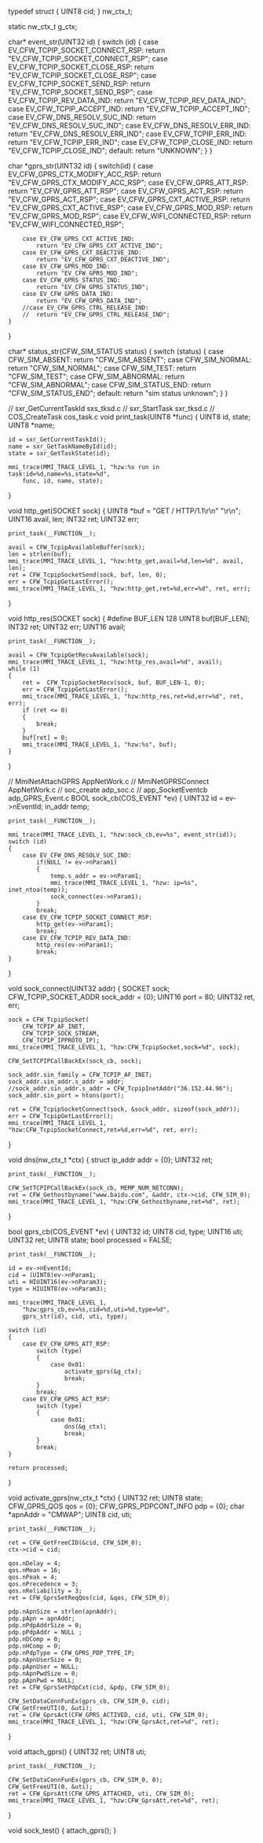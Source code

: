 typedef struct {
	UINT8 cid;
} nw_ctx_t;

static nw_ctx_t g_ctx;

char* event_str(UINT32 id)
{
	switch (id)
	{
		case EV_CFW_TCPIP_SOCKET_CONNECT_RSP:
			return "EV_CFW_TCPIP_SOCKET_CONNECT_RSP";
		case EV_CFW_TCPIP_SOCKET_CLOSE_RSP:
			return "EV_CFW_TCPIP_SOCKET_CLOSE_RSP";
		case EV_CFW_TCPIP_SOCKET_SEND_RSP:
			return "EV_CFW_TCPIP_SOCKET_SEND_RSP";
		case EV_CFW_TCPIP_REV_DATA_IND:
			return "EV_CFW_TCPIP_REV_DATA_IND";
		case EV_CFW_TCPIP_ACCEPT_IND:
			return "EV_CFW_TCPIP_ACCEPT_IND";
		case EV_CFW_DNS_RESOLV_SUC_IND:
			return "EV_CFW_DNS_RESOLV_SUC_IND";
		case EV_CFW_DNS_RESOLV_ERR_IND:
			return "EV_CFW_DNS_RESOLV_ERR_IND";
		case EV_CFW_TCPIP_ERR_IND:
			return "EV_CFW_TCPIP_ERR_IND";
		case EV_CFW_TCPIP_CLOSE_IND:
			return "EV_CFW_TCPIP_CLOSE_IND";
		default:
			return "UNKNOWN";
	}
}

char *gprs_str(UINT32 id)
{
	switch(id)
	{
		case EV_CFW_GPRS_CTX_MODIFY_ACC_RSP:
			return "EV_CFW_GPRS_CTX_MODIFY_ACC_RSP";
		case EV_CFW_GPRS_ATT_RSP:
			return "EV_CFW_GPRS_ATT_RSP";
		case EV_CFW_GPRS_ACT_RSP:
			return "EV_CFW_GPRS_ACT_RSP";
		case EV_CFW_GPRS_CXT_ACTIVE_RSP:
			return "EV_CFW_GPRS_CXT_ACTIVE_RSP";
		case EV_CFW_GPRS_MOD_RSP:
			return "EV_CFW_GPRS_MOD_RSP";
		case EV_CFW_WIFI_CONNECTED_RSP:
			return "EV_CFW_WIFI_CONNECTED_RSP";

		case EV_CFW_GPRS_CXT_ACTIVE_IND:
			return "EV_CFW_GPRS_CXT_ACTIVE_IND";
		case EV_CFW_GPRS_CXT_DEACTIVE_IND:
			return "EV_CFW_GPRS_CXT_DEACTIVE_IND";
		case EV_CFW_GPRS_MOD_IND:
			return "EV_CFW_GPRS_MOD_IND";
		case EV_CFW_GPRS_STATUS_IND:
			return "EV_CFW_GPRS_STATUS_IND";
		case EV_CFW_GPRS_DATA_IND:
			return "EV_CFW_GPRS_DATA_IND";
		//case EV_CFW_GPRS_CTRL_RELEASE_IND:
		//	return "EV_CFW_GPRS_CTRL_RELEASE_IND";
	}
}

char* status_str(CFW_SIM_STATUS status)
{
	switch (status)
	{
		case CFW_SIM_ABSENT:
			return "CFW_SIM_ABSENT";
		case CFW_SIM_NORMAL:
			return "CFW_SIM_NORMAL";
		case CFW_SIM_TEST:
			return "CFW_SIM_TEST";
		case CFW_SIM_ABNORMAL:
			return "CFW_SIM_ABNORMAL";
		case CFW_SIM_STATUS_END:
			return "CFW_SIM_STATUS_END";
		default:
			return "sim status unknown";
	}
}

// sxr_GetCurrentTaskId sxs_tksd.c
// sxr_StartTask sxr_tksd.c
// COS_CreateTask cos_task.c
void print_task(UINT8 *func)
{
	UINT8 id, state;
	UINT8 *name;

	id = sxr_GetCurrentTaskId();
	name = sxr_GetTaskNameById(id);
	state = sxr_GetTaskState(id);

	mmi_trace(MMI_TRACE_LEVEL_1, "hzw:%s run in task:id=%d,name=%s,state=%d",
		func, id, name, state);
}

void http_get(SOCKET sock)
{
	UINT8 *buf = "GET / HTTP/1.1\r\n"
			  "\r\n";
	UINT16 avail, len;
	INT32 ret;
	UINT32 err;

	print_task(__FUNCTION__);

	avail = CFW_TcpipAvailableBuffer(sock);
	len = strlen(buf);
	mmi_trace(MMI_TRACE_LEVEL_1, "hzw:http_get,avail=%d,len=%d", avail, len);
	ret = CFW_TcpipSocketSend(sock, buf, len, 0);
	err = CFW_TcpipGetLastError();
	mmi_trace(MMI_TRACE_LEVEL_1, "hzw:http_get,ret=%d,err=%d", ret, err);
}

void http_res(SOCKET sock)
{
	#define BUF_LEN 128
	UINT8 buf[BUF_LEN];
	INT32 ret;
	UINT32 err;
	UINT16 avail;

	print_task(__FUNCTION__);

	avail = CFW_TcpipGetRecvAvailable(sock);
	mmi_trace(MMI_TRACE_LEVEL_1, "hzw:http_res,avail=%d", avail);
	while (1)
	{
	    ret =  CFW_TcpipSocketRecv(sock, buf, BUF_LEN-1, 0);
	    err = CFW_TcpipGetLastError();
	    mmi_trace(MMI_TRACE_LEVEL_1, "hzw:http_res,ret=%d,err=%d", ret, err);
	    if (ret <= 0)
	    {
			break;
	    }
	    buf[ret] = 0;
	    mmi_trace(MMI_TRACE_LEVEL_1, "hzw:%s", buf);
	}
}

// MmiNetAttachGPRS AppNetWork.c
// MmiNetGPRSConnect AppNetWork.c
// soc_create adp_soc.c
// app_SocketEventcb adp_GPRS_Event.c
BOOL sock_cb(COS_EVENT *ev)
{
	UINT32 id = ev->nEventId;
	in_addr temp;

	print_task(__FUNCTION__);

	mmi_trace(MMI_TRACE_LEVEL_1, "hzw:sock_cb,ev=%s", event_str(id));
	switch (id)
	{
		case EV_CFW_DNS_RESOLV_SUC_IND:
			if(NULL != ev->nParam1)
			{
				temp.s_addr = ev->nParam1;
				mmi_trace(MMI_TRACE_LEVEL_1, "hzw: ip=%s", inet_ntoa(temp));
				sock_connect(ev->nParam1);
			}
			break;
		case EV_CFW_TCPIP_SOCKET_CONNECT_RSP:
			http_get(ev->nParam1);
			break;
		case EV_CFW_TCPIP_REV_DATA_IND:
			http_res(ev->nParam1);
			break;
	}
}

void sock_connect(UINT32 addr)
{
	SOCKET sock;
	CFW_TCPIP_SOCKET_ADDR sock_addr = {0};
	UINT16 port = 80;
	UINT32 ret, err;

	sock = CFW_TcpipSocket(
		CFW_TCPIP_AF_INET,
		CFW_TCPIP_SOCK_STREAM,
		CFW_TCPIP_IPPROTO_IP);
	mmi_trace(MMI_TRACE_LEVEL_1, "hzw:CFW_TcpipSocket,sock=%d", sock);

	CFW_SetTCPIPCallBackEx(sock_cb, sock);

	sock_addr.sin_family = CFW_TCPIP_AF_INET;
	sock_addr.sin_addr.s_addr = addr;
	//sock_addr.sin_addr.s_addr = CFW_TcpipInetAddr("36.152.44.96");
	sock_addr.sin_port = htons(port);

	ret = CFW_TcpipSocketConnect(sock, &sock_addr, sizeof(sock_addr));
	err = CFW_TcpipGetLastError();
	mmi_trace(MMI_TRACE_LEVEL_1, "hzw:CFW_TcpipSocketConnect,ret=%d,err=%d", ret, err);
}

void dns(nw_ctx_t *ctx)
{
	struct ip_addr addr = {0};
	UINT32 ret;

	print_task(__FUNCTION__);

	CFW_SetTCPIPCallBackEx(sock_cb, MEMP_NUM_NETCONN);
	ret = CFW_Gethostbyname("www.baidu.com", &addr, ctx->cid, CFW_SIM_0);
	mmi_trace(MMI_TRACE_LEVEL_1, "hzw:CFW_Gethostbyname,ret=%d", ret);
}

bool gprs_cb(COS_EVENT *ev)
{
	UINT32 id;
	UINT8 cid, type;
	UINT16 uti;
	UINT32 ret;
	UINT8 state;
	bool processed = FALSE;
	
	print_task(__FUNCTION__);

	id = ev->nEventId;
	cid = (UINT8)ev->nParam1;
	uti = HIUINT16(ev->nParam3);
	type = HIUINT8(ev->nParam3);

	mmi_trace(MMI_TRACE_LEVEL_1,
		"hzw:gprs_cb,ev=%s,cid=%d,uti=%d,type=%d",
		gprs_str(id), cid, uti, type);

	switch (id)
	{
		case EV_CFW_GPRS_ATT_RSP:
			switch (type)
			{
				case 0x01:
					activate_gprs(&g_ctx);
					break;
			}
			break;
		case EV_CFW_GPRS_ACT_RSP:
			switch (type)
			{
				case 0x01:
					dns(&g_ctx);
					break;
			}
			break;
	}

	return processed;
}

void activate_gprs(nw_ctx_t *ctx)
{
	UINT32 ret;
	UINT8 state;
	CFW_GPRS_QOS qos = {0};
	CFW_GPRS_PDPCONT_INFO pdp = {0};
	char *apnAddr = "CMWAP";
	UINT8 cid, uti;

	print_task(__FUNCTION__);

	ret = CFW_GetFreeCID(&cid, CFW_SIM_0);
	ctx->cid = cid;

	qos.nDelay = 4;
	qos.nMean = 16;
	qos.nPeak = 4;
	qos.nPrecedence = 3;
	qos.nReliability = 3;
	ret = CFW_GprsSetReqQos(cid, &qos, CFW_SIM_0);

	pdp.nApnSize = strlen(apnAddr);
	pdp.pApn = apnAddr;
	pdp.nPdpAddrSize = 0;
	pdp.pPdpAddr = NULL ;
	pdp.nDComp = 0;
	pdp.nHComp = 0;
	pdp.nPdpType = CFW_GPRS_PDP_TYPE_IP;
	pdp.nApnUserSize = 0;
	pdp.pApnUser = NULL;
	pdp.nApnPwdSize = 0;
	pdp.pApnPwd = NULL;
	ret = CFW_GprsSetPdpCxt(cid, &pdp, CFW_SIM_0);

	CFW_SetDataConnFunEx(gprs_cb, CFW_SIM_0, cid);
	CFW_GetFreeUTI(0, &uti);
	ret = CFW_GprsAct(CFW_GPRS_ACTIVED, cid, uti, CFW_SIM_0);
	mmi_trace(MMI_TRACE_LEVEL_1, "hzw:CFW_GprsAct,ret=%d", ret);
}

void attach_gprs()
{
	UINT32 ret;
	UINT8 uti;

	print_task(__FUNCTION__);

	CFW_SetDataConnFunEx(gprs_cb, CFW_SIM_0, 0);
	CFW_GetFreeUTI(0, &uti);
	ret = CFW_GprsAtt(CFW_GPRS_ATTACHED, uti, CFW_SIM_0);
	mmi_trace(MMI_TRACE_LEVEL_1, "hzw:CFW_GprsAtt,ret=%d", ret);
}

void sock_test()
{
	attach_gprs();
}